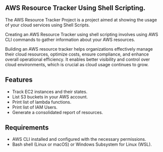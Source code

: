 ## AWS Resource Tracker Using Shell Scripting.

The AWS Resource Tracker Project is a project aimed at showing the usage of your cloud services using Shell Scripts.

Creating an AWS Resource Tracker using shell scripting involves using AWS CLI commands to gather information about your AWS resources.

Building an AWS resource tracker helps organizations effectively manage their cloud resources, optimize costs, ensure compliance,
and enhance overall operational efficiency. It enables better visibility and control over cloud environments, which is crucial as
cloud usage continues to grow.

## Features

- Track EC2 instances and their states.
- List S3 buckets in your AWS account.
- Print list of lambda functions.
- Print list of IAM Users. 
- Generate a consolidated report of resources.

## Requirements

- AWS CLI installed and configured with the necessary permissions.
- Bash shell (Linux or macOS) or Windows Subsystem for Linux (WSL).
